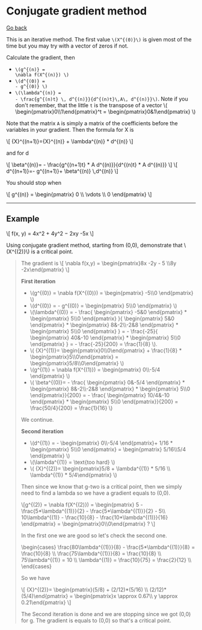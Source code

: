 # Conjugate gradient method

[Go back](..)

<p>
This is an iterative method.
The first value
<code class="mathjax_process">\(X^{(0)}\)</code>
is given most of the time but you may try with a
vector of zeros if not.
</p>

Calculate the gradient, then

<ul>
<li><code class="mathjax_process">\(g^{(n)} =
\nabla f(X^{(n)}) \)</code></li>
<li><code class="mathjax_process">\(d^{(0)} =
- g^{(0)} \)</code></li>
<li><code class="mathjax_process">\(\lambda^{(n)} =
- \frac{g^{(n)t} \, d^{(n)}}{d^{(n)t}\,A\, d^{(n)}}\)</code>.
Note if you don't remember, that the little <code>t</code>
is the transpose of a vector <span>
\(
\begin{pmatrix}0\\1\end{pmatrix}^t =
\begin{pmatrix}0&1\end{pmatrix}
\)
</span>
</li>
</ul>

Note that the matrix ``A`` is simply a matrix of the
coefficients before the variables in your gradient.
Then the formula for X is

<div>
\[
{X}^{(n+1)}={X}^{(n)} 
+ \lambda^{(n)} * d^{(n)}
\]
</div>

and for d

<div>
\[
\beta^{(n)}=
- \frac{g^{(n+1)t} * A d^{(n)}}{d^{(n)t} * A d^{(n)}}
\]
\[
d^{(n+1)}=- g^{(n+1)}+
\beta^{(n)} \,d^{(n)}
\]
</div>

You should stop when

<div>
\[
g^{(n)} = 
\begin{pmatrix}
0 \\ \vdots \\ 0
\end{pmatrix}
\]
</div>

<hr class="sr">

## Example

<p>
\[
f(x, y) = 4x^2 + 4y^2 − 2xy -5x
\]
</p>

<div>
Using conjugate gradient method, starting from
(0,0), demonstrate that
<span class="mathjax_process">\(X^{(2)}\)
</span>
is a critical point.
</div>

<blockquote class="spoiler">
<p>The gradient is
\[ \nabla f(x,y) = \begin{pmatrix}8x -2y - 5
\\8y -2x\end{pmatrix} \] </p>

<p><b>First iteration</b></p>
<ul>
<li class="mathjax_process">\(g^{(0)} =
\nabla f(X^{(0)}) = 
\begin{pmatrix}
-5\\0
\end{pmatrix}
\)
</li>
<li class="mathjax_process">\(d^{(0)} =
- g^{(0)} =
\begin{pmatrix}
5\\0
\end{pmatrix}
\)
</li>
<li class="mathjax_process">\(\lambda^{(0)} =
- 
\frac{
\begin{pmatrix}
-5&0
\end{pmatrix}
*
\begin{pmatrix}
5\\0
\end{pmatrix}
}{
\begin{pmatrix}
5&0
\end{pmatrix}
*
\begin{pmatrix}
8&-2\\-2&8
\end{pmatrix}
*
\begin{pmatrix}
5\\0
\end{pmatrix}
}
=
- \frac{-25}{
\begin{pmatrix}
40&-10
\end{pmatrix}
*
\begin{pmatrix}
5\\0
\end{pmatrix}
}
=
- \frac{-25}{200}
= \frac{1}{8}
\).
</li>
<li class="mathjax_process">
\(
{X}^{(1)}= \begin{pmatrix}0\\0\end{pmatrix}
+ \frac{1}{8} * \begin{pmatrix}5\\0\end{pmatrix}
= \begin{pmatrix}5/8\\0\end{pmatrix}
\)
</li>
<li class="mathjax_process">\(g^{(1)} =
\nabla f(X^{(1)}) = 
\begin{pmatrix}
0\\-5/4
\end{pmatrix}
\)
</li>
<li class="mathjax_process">
\(
\beta^{(0)}=
- \frac{
\begin{pmatrix}
0&-5/4
\end{pmatrix}
*
\begin{pmatrix}
8&-2\\-2&8
\end{pmatrix}
*
\begin{pmatrix}
5\\0
\end{pmatrix}}{200}
=
- \frac{
\begin{pmatrix}
10/4&-10
\end{pmatrix}
*
\begin{pmatrix}
5\\0
\end{pmatrix}}{200}
= \frac{50/4}{200}
= \frac{1}{16}
\)
</li>
</ul>

We continue.

<p><b>Second iteration</b></p>
<ul>
<li class="mathjax_process">\(d^{(1)} =
- \begin{pmatrix}
0\\-5/4
\end{pmatrix}+ 1/16  *  \begin{pmatrix}
5\\0
\end{pmatrix}
=
\begin{pmatrix}
5/16\\5/4
\end{pmatrix}
\)
</li>
<li class="mathjax_process">\(\lambda^{(1)}
= \text{too hard}
\)
</li>
<li class="mathjax_process">
\(
{X}^{(2)}= \begin{pmatrix}5/8 + \lambda^{(1)} * 5/16
\\ \lambda^{(1)} * 5/4\end{pmatrix}
\)
</li>
</ul>

Then since we know that g-two is a critical point,
then we simply need to find a lambda so we have
a gradient equals to (0,0).

<div class="mathjax_process">\[g^{(2)} =
\nabla f(X^{(2)}) = 
\begin{pmatrix}
5 - \frac{5*\lambda^{(1)}}{2}
- \frac{5*\lambda^{(1)}}{2} - 5\\
10\lambda^{(1)} - \frac{10}{8}
- \frac{10*\lambda^{(1)}}{16}
\end{pmatrix} =
\begin{pmatrix}0\\0\end{pmatrix} ?
\]
</div>

In the first one we are good so let's check the
second one.

<div class="mathjax_process">
\begin{cases}
\frac{80\lambda^{(1)}}{8} - \frac{5*\lambda^{(1)}}{8}
= \frac{10}{8} \\
\frac{75\lambda^{(1)}}{8} = \frac{10}{8} \\
75\lambda^{(1)} = 10 \\
\lambda^{(1)} = \frac{10}{75} = \frac{2}{12} \\
\end{cases}

So we have

<div class="mathjax_process">\[
{X}^{(2)}= 
\begin{pmatrix}(5/8) + (2/12)*(5/16)
\\ (2/12)*(5/4)\end{pmatrix}
=
\begin{pmatrix}x \approx  0.67\\ y \approx 0.21\end{pmatrix}
\]
</div>

The Second iteration is done and we are stopping
since we got (0,0) for g. The gradient is equals
to (0,0) so that's a critical point.

</div>

</blockquote>